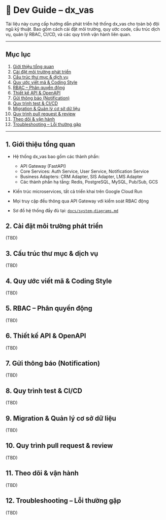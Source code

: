 # 📘 Dev Guide – dx\_vas

Tài liệu này cung cấp hướng dẫn phát triển hệ thống dx\_vas cho toàn bộ đội ngũ kỹ thuật. Bao gồm cách cài đặt môi trường, quy ước code, cấu trúc dịch vụ, quản lý RBAC, CI/CD, và các quy trình vận hành liên quan.

---

## Mục lục

1. [Giới thiệu tổng quan](#1-giới-thiệu-tổng-quan)
2. [Cài đặt môi trường phát triển](#2-cài-đặt-môi-trường-phát-triển)
3. [Cấu trúc thư mục & dịch vụ](#3-cấu-trúc-thư-mục--dịch-vụ)
4. [Quy ước viết mã & Coding Style](#4-quy-ước-viết-mã--coding-style)
5. [RBAC – Phân quyền động](#5-rbac--phân-quyền-động)
6. [Thiết kế API & OpenAPI](#6-thiết-kế-api--openapi)
7. [Gửi thông báo (Notification)](#7-gửi-thông-báo-notification)
8. [Quy trình test & CI/CD](#8-quy-trình-test--ci-cd)
9. [Migration & Quản lý cơ sở dữ liệu](#9-migration--quản-lý-cơ-sở-dữ-liệu)
10. [Quy trình pull request & review](#10-quy-trình-pull-request--review)
11. [Theo dõi & vận hành](#11-theo-dõi--vận-hành)
12. [Troubleshooting – Lỗi thường gặp](#12-troubleshooting--lỗi-thường-gặp)

---

## 1. Giới thiệu tổng quan

* Hệ thống dx\_vas bao gồm các thành phần:

  * API Gateway (FastAPI)
  * Core Services: Auth Service, User Service, Notification Service
  * Business Adapters: CRM Adapter, SIS Adapter, LMS Adapter
  * Các thành phần hạ tầng: Redis, PostgreSQL, MySQL, Pub/Sub, GCS
* Kiến trúc microservices, tất cả triển khai trên Google Cloud Run
* Mọi truy cập đều thông qua API Gateway với kiểm soát RBAC động
* Sơ đồ hệ thống đầy đủ tại: [`docs/system-diagrams.md`](../system-diagrams.md)

## 2. Cài đặt môi trường phát triển

(TBD)

## 3. Cấu trúc thư mục & dịch vụ

(TBD)

## 4. Quy ước viết mã & Coding Style

(TBD)

## 5. RBAC – Phân quyền động

(TBD)

## 6. Thiết kế API & OpenAPI

(TBD)

## 7. Gửi thông báo (Notification)

(TBD)

## 8. Quy trình test & CI/CD

(TBD)

## 9. Migration & Quản lý cơ sở dữ liệu

(TBD)

## 10. Quy trình pull request & review

(TBD)

## 11. Theo dõi & vận hành

(TBD)

## 12. Troubleshooting – Lỗi thường gặp

(TBD)
